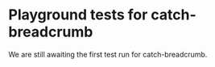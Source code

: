 # Playground tests for catch-breadcrumb
We are still awaiting the first test run for catch-breadcrumb.
